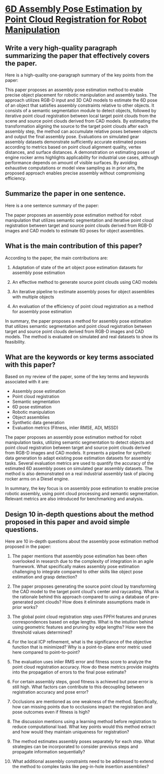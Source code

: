 # [6D Assembly Pose Estimation by Point Cloud Registration for Robot   Manipulation](https://arxiv.org/abs/2312.02593)

## Write a very high-quality paragraph summarizing the paper that effectively covers the paper.

 Here is a high-quality one-paragraph summary of the key points from the paper:

This paper proposes an assembly pose estimation method to enable precise object placement for robotic manipulation and assembly tasks. The approach utilizes RGB-D input and 3D CAD models to estimate the 6D pose of an object that satisfies assembly constraints relative to other objects. It consists of a semantic segmentation module to detect objects, followed by iterative point cloud registration between local target point clouds from the scene and source point clouds derived from CAD models. By estimating the transformation aligning the source to the target point clouds after each assembly step, the method can accumulate relative poses between objects and output the final assembly pose. Evaluations on simulated gear assembly datasets demonstrate sufficiently accurate estimated poses according to metrics based on point cloud alignment quality, vertex distances, and surface distances. A demonstration on estimating poses of engine rocker arms highlights applicability for industrial use cases, although performance depends on amount of visible surfaces. By avoiding exhaustive computations or model view sampling as in prior arts, the proposed approach enables precise assembly without compromising efficiency.


## Summarize the paper in one sentence.

 Here is a one sentence summary of the paper:

The paper proposes an assembly pose estimation method for robot manipulation that utilizes semantic segmentation and iterative point cloud registration between target and source point clouds derived from RGB-D images and CAD models to estimate 6D poses for object assemblies.


## What is the main contribution of this paper?

 According to the paper, the main contributions are:

1. Adaptation of state of the art object pose estimation datasets for assembly pose estimation

2. An effective method to generate source point clouds using CAD models

3. An iterative pipeline to estimate assembly poses for object assemblies with multiple objects

4. An evaluation of the efficiency of point cloud registration as a method for assembly pose estimation

In summary, the paper proposes a method for assembly pose estimation that utilizes semantic segmentation and point cloud registration between target and source point clouds derived from RGB-D images and CAD models. The method is evaluated on simulated and real datasets to show its feasibility.


## What are the keywords or key terms associated with this paper?

 Based on my review of the paper, some of the key terms and keywords associated with it are:

- Assembly pose estimation
- Point cloud registration
- Semantic segmentation
- 6D pose estimation
- Robotic manipulation
- Object assemblies
- Synthetic data generation
- Evaluation metrics (Fitness, inlier RMSE, ADI, MSSD)

The paper proposes an assembly pose estimation method for robot manipulation tasks, utilizing semantic segmentation to detect objects and point cloud registration between target and source point clouds derived from RGB-D images and CAD models. It presents a pipeline for synthetic data generation to adapt existing pose estimation datasets for assembly tasks. Several evaluation metrics are used to quantify the accuracy of the estimated 6D assembly poses on simulated gear assembly datasets. The method is also demonstrated on a real industrial assembly task of placing rocker arms on a Diesel engine.

In summary, the key focus is on assembly pose estimation to enable precise robotic assembly, using point cloud processing and semantic segmentation. Relevant metrics are also introduced for benchmarking and analysis.


## Design 10 in-depth questions about the method proposed in this paper and avoid simple questions.

 Here are 10 in-depth questions about the assembly pose estimation method proposed in the paper:

1. The paper mentions that assembly pose estimation has been often overlooked in research due to the complexity of integration in an agile framework. What specifically makes assembly pose estimation challenging to integrate compared to other skills like object pose estimation and grasp detection?

2. The paper proposes generating the source point cloud by transforming the CAD model to the target point cloud's center and raycasting. What is the rationale behind this approach compared to using a database of pre-generated point clouds? How does it eliminate assumptions made in prior works?

3. The global point cloud registration step uses FPFH features and prunes correspondences based on edge lengths. What is the intuition behind using geometric features and pruning by edge lengths? How were the threshold values determined? 

4. For the local ICP refinement, what is the significance of the objective function that is minimized? Why is a point-to-plane error metric used here compared to point-to-point?

5. The evaluation uses inlier RMS error and fitness score to analyze the point cloud registration accuracy. How do these metrics provide insights into the propagation of errors to the final pose estimate?

6. For certain assembly steps, good fitness is achieved but pose error is still high. What factors can contribute to this decoupling between registration accuracy and pose error?

7. Occlusions are mentioned as one weakness of the method. Specifically, how can missing points due to occlusions impact the registration and pose outcomes even if fitness is high?

8. The discussion mentions using a learning method before registration to reduce computational load. What key points would this method extract and how would they maintain uniqueness for registration?

9. The method estimates assembly poses separately for each step. What strategies can be incorporated to consider previous steps and propagate information sequentially? 

10. What additional assembly constraints need to be addressed to extend the method to complex tasks like peg-in-hole insertion assemblies?
